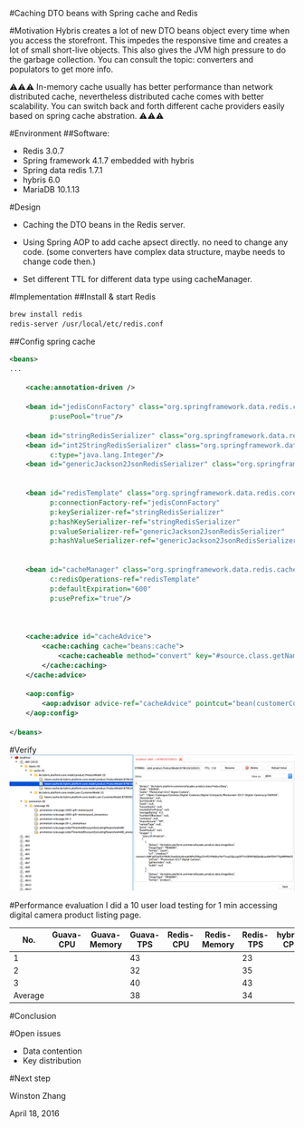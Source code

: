 #Caching DTO beans with Spring cache and Redis

#Motivation
Hybris creates a lot of new DTO beans object every time when you access the storefront.
This impedes the responsive time and creates a lot of small short-live objects. 
This also gives the JVM high pressure to do the garbage collection.
You can consult the topic: converters and populators to get more info.

:warning::warning::warning: 
In-memory cache usually has better performance than network distributed cache, nevertheless distributed cache comes with better scalability. You can switch back and forth different cache providers easily based on spring cache abstration.
:warning::warning::warning:

#Environment
##Software:
- Redis 3.0.7
- Spring framework 4.1.7 embedded with hybris
- Spring data redis 1.7.1
- hybris 6.0
- MariaDB 10.1.13

#Design
- Caching the DTO beans in the Redis server.

- Using Spring AOP to add cache apsect directly. no need to change any code. (some converters have complex data structure, maybe needs to change code then.)

- Set different TTL for different data type using cacheManager.

#Implementation
##Install & start Redis
```bash
brew install redis
redis-server /usr/local/etc/redis.conf
```

##Config spring cache
```xml
<beans>
...

    <cache:annotation-driven />

    <bean id="jedisConnFactory" class="org.springframework.data.redis.connection.jedis.JedisConnectionFactory"
          p:usePool="true"/>

    <bean id="stringRedisSerializer" class="org.springframework.data.redis.serializer.StringRedisSerializer"/>
    <bean id="int2StringRedisSerializer" class="org.springframework.data.redis.serializer.GenericToStringSerializer"
          c:type="java.lang.Integer"/>
    <bean id="genericJackson2JsonRedisSerializer" class="org.springframework.data.redis.serializer.GenericJackson2JsonRedisSerializer"/>


    <bean id="redisTemplate" class="org.springframework.data.redis.core.RedisTemplate"
          p:connectionFactory-ref="jedisConnFactory"
          p:keySerializer-ref="stringRedisSerializer"
          p:hashKeySerializer-ref="stringRedisSerializer"
          p:valueSerializer-ref="genericJackson2JsonRedisSerializer"
          p:hashValueSerializer-ref="genericJackson2JsonRedisSerializer"/>


    <bean id="cacheManager" class="org.springframework.data.redis.cache.RedisCacheManager"
          c:redisOperations-ref="redisTemplate"
          p:defaultExpiration="600"
          p:usePrefix="true"/>



    <cache:advice id="cacheAdvice">
        <cache:caching cache="beans:cache">
            <cache:cacheable method="convert" key="#source.class.getName().concat(':').concat(#source.getPk().getLongValueAsString())"/>
        </cache:caching>
    </cache:advice>

    <aop:config>
        <aop:advisor advice-ref="cacheAdvice" pointcut="bean(customerConverter) || bean(productConverter)"/>
    </aop:config>
    
</beans>
```

#Verify
![DTO beans cached in Redis](images/DTO_cache_redis.png)

#Performance evaluation
I did a 10 user load testing for 1 min accessing digital camera product listing page.

| No. | Guava-CPU | Guava-Memory | Guava-TPS | Redis-CPU | Redis-Memory | Redis-TPS | hybris-CPU | hybris-Memory | hybris-TPS | 
| --- | --- | --- | --- | --- | --- | --- | --- | --- | --- |
| 1 |  |  | 43 |  |  | 23 |  |  | 34 |
| 2 |  |  | 32 |  |  | 35 |  |  | 41 |
| 3 |  |  | 40 |  |  | 43 |  |  | 42 |
| Average |  |  | 38 |  |  | 34 |  |  | 39 |

#Conclusion

#Open issues
- Data contention
- Key distribution

#Next step

Winston Zhang

April 18, 2016
